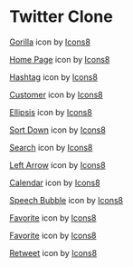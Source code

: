 # Twitter Clone

<a target="_blank" href="https://icons8.com/icon/ybXEYSUAvgmy/gorilla">Gorilla</a> icon by <a target="_blank" href="https://icons8.com">Icons8</a>

<a target="_blank" href="https://icons8.com/icon/6g6b5Mh-1uJ7/home-page">Home Page</a> icon by <a target="_blank" href="https://icons8.com">Icons8</a>

<a target="_blank" href="https://icons8.com/icon/9457/hashtag">Hashtag</a> icon by <a target="_blank" href="https://icons8.com">Icons8</a>

<a target="_blank" href="https://icons8.com/icon/12438/customer">Customer</a> icon by <a target="_blank" href="https://icons8.com">Icons8</a>

<a target="_blank" href="https://icons8.com/icon/36944/ellipsis">Ellipsis</a> icon by <a target="_blank" href="https://icons8.com">Icons8</a>

<a target="_blank" href="https://icons8.com/icon/19161/sort-down">Sort Down</a> icon by <a target="_blank" href="https://icons8.com">Icons8</a>

<a target="_blank" href="https://icons8.com/icon/59878/search">Search</a> icon by <a target="_blank" href="https://icons8.com">Icons8</a>

<a target="_blank" href="https://icons8.com/icon/15815/left-arrow">Left Arrow</a> icon by <a target="_blank" href="https://icons8.com">Icons8</a>

<a target="_blank" href="https://icons8.com/icon/16152/calendar">Calendar</a> icon by <a target="_blank" href="https://icons8.com">Icons8</a>

<a target="_blank" href="https://icons8.com/icon/82546/speech-bubble">Speech Bubble</a> icon by <a target="_blank" href="https://icons8.com">Icons8</a>

<a target="_blank" href="https://icons8.com/icon/28EfURiEUE1z/favorite">Favorite</a> icon by <a target="_blank" href="https://icons8.com">Icons8</a>

<a target="_blank" href="https://icons8.com/icon/85338/favorite">Favorite</a> icon by <a target="_blank" href="https://icons8.com">Icons8</a>

<a target="_blank" href="https://icons8.com/icon/95359/retweet">Retweet</a> icon by <a target="_blank" href="https://icons8.com">Icons8</a>